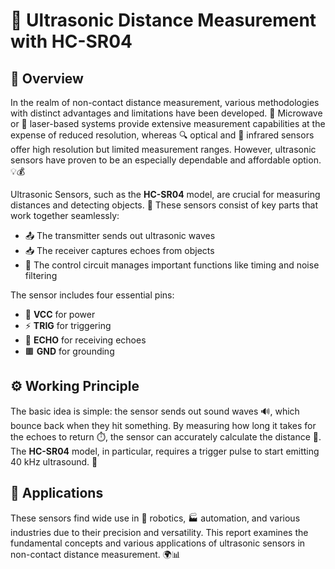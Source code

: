 # 📏 Ultrasonic Distance Measurement with HC-SR04

## 🧭 Overview

In the realm of non-contact distance measurement, various methodologies with distinct advantages and limitations have been developed. 📡 Microwave or 🔦 laser-based systems provide extensive measurement capabilities at the expense of reduced resolution, whereas 🔍 optical and 🌌 infrared sensors offer high resolution but limited measurement ranges. However, ultrasonic sensors have proven to be an especially dependable and affordable option. 💡💰

Ultrasonic Sensors, such as the **HC-SR04** model, are crucial for measuring distances and detecting objects. 📏 These sensors consist of key parts that work together seamlessly:
- 📤 The transmitter sends out ultrasonic waves
- 📥 The receiver captures echoes from objects
- 🧠 The control circuit manages important functions like timing and noise filtering

The sensor includes four essential pins:
- 🔌 **VCC** for power  
- ⚡ **TRIG** for triggering  
- 📶 **ECHO** for receiving echoes  
- 🟫 **GND** for grounding

## ⚙️ Working Principle

The basic idea is simple: the sensor sends out sound waves 🔊, which bounce back when they hit something. By measuring how long it takes for the echoes to return ⏱️, the sensor can accurately calculate the distance 📐. The **HC-SR04** model, in particular, requires a trigger pulse to start emitting 40 kHz ultrasound. 🎯

## 🚀 Applications

These sensors find wide use in 🤖 robotics, 🏭 automation, and various industries due to their precision and versatility. This report examines the fundamental concepts and various applications of ultrasonic sensors in non-contact distance measurement. 🌍📊
